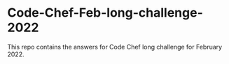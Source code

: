# Code-Chef-Feb-long-challenge-2022
This repo contains the answers for Code Chef long challenge for February 2022.
